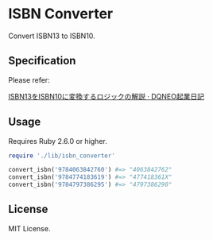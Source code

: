 # ISBN Converter

Convert ISBN13 to ISBN10.

## Specification

Please refer:

[ISBN13をISBN10に変換するロジックの解説 · DQNEO起業日記](http://dqn.sakusakutto.jp/2013/10/isbn13isbn10.html)

## Usage

Requires Ruby 2.6.0 or higher.

```ruby
require './lib/isbn_converter'

convert_isbn('9784063842760') #=> "4063842762" 
convert_isbn('9784774183619') #=> "477418361X"
convert_isbn('9784797386295') #=> "4797386290"
```

## License

MIT License.
